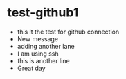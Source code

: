 # test-github1
* this it the test for github connection
* New message
* adding another lane
* I am using ssh
* this is another line
* Great day